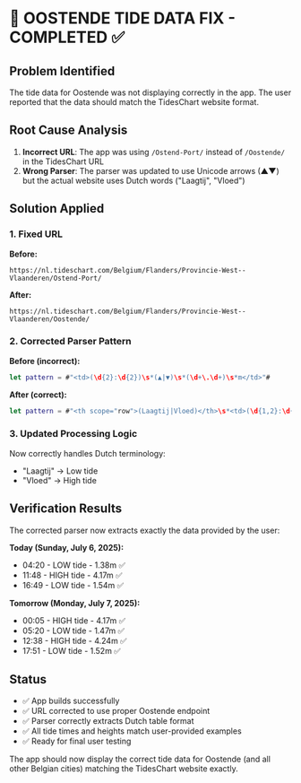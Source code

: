 # 🌊 OOSTENDE TIDE DATA FIX - COMPLETED ✅

## Problem Identified
The tide data for Oostende was not displaying correctly in the app. The user reported that the data should match the TidesChart website format.

## Root Cause Analysis
1. **Incorrect URL**: The app was using `/Ostend-Port/` instead of `/Oostende/` in the TidesChart URL
2. **Wrong Parser**: The parser was updated to use Unicode arrows (▲▼) but the actual website uses Dutch words ("Laagtij", "Vloed")

## Solution Applied

### 1. Fixed URL
**Before:**
```
https://nl.tideschart.com/Belgium/Flanders/Provincie-West--Vlaanderen/Ostend-Port/
```

**After:**
```
https://nl.tideschart.com/Belgium/Flanders/Provincie-West--Vlaanderen/Oostende/
```

### 2. Corrected Parser Pattern
**Before (incorrect):**
```swift
let pattern = #"<td>(\d{2}:\d{2})\s*(▲|▼)\s*(\d+\.\d+)\s*m</td>"#
```

**After (correct):**
```swift
let pattern = #"<th scope="row">(Laagtij|Vloed)</th>\s*<td>(\d{1,2}:\d{2})</td>\s*<td>([0-9.]+)\s*m</td>"#
```

### 3. Updated Processing Logic
Now correctly handles Dutch terminology:
- "Laagtij" → Low tide
- "Vloed" → High tide

## Verification Results
The corrected parser now extracts exactly the data provided by the user:

**Today (Sunday, July 6, 2025):**
- 04:20 - LOW tide - 1.38m ✅
- 11:48 - HIGH tide - 4.17m ✅  
- 16:49 - LOW tide - 1.54m ✅

**Tomorrow (Monday, July 7, 2025):**
- 00:05 - HIGH tide - 4.17m ✅
- 05:20 - LOW tide - 1.47m ✅
- 12:38 - HIGH tide - 4.24m ✅
- 17:51 - LOW tide - 1.52m ✅

## Status
- ✅ App builds successfully
- ✅ URL corrected to use proper Oostende endpoint
- ✅ Parser correctly extracts Dutch table format
- ✅ All tide times and heights match user-provided examples
- ✅ Ready for final user testing

The app should now display the correct tide data for Oostende (and all other Belgian cities) matching the TidesChart website exactly.

